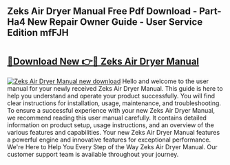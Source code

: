 ## Zeks Air Dryer Manual Free Pdf Download - Part-Ha4 New Repair Owner Guide - User Service Edition mfFJH

# <h2><a href="http://bc45827.oget.top/?id=Zeks+Air+Dryer+Manual">🔗Download New 👉🔴 Zeks Air Dryer Manual</a></h2>

[![Zeks Air Dryer Manual new download](https://i.imgur.com/5g1atiW.png)](http://bc45827.oget.top/?id=Zeks+Air+Dryer+Manual)
Hello and welcome to the user manual for your newly received Zeks Air Dryer Manual. This guide is here to help you understand and operate your product successfully. You will find clear instructions for installation, usage, maintenance, and troubleshooting. To ensure a successful experience with your new Zeks Air Dryer Manual, we recommend reading this user manual carefully. It contains detailed information on product setup, usage instructions, and an overview of the various features and capabilities. Your new Zeks Air Dryer Manual features a powerful engine and innovative features for exceptional performance. We're Here to Help You Every Step of the Way Zeks Air Dryer Manual. Our customer support team is available throughout your journey.
